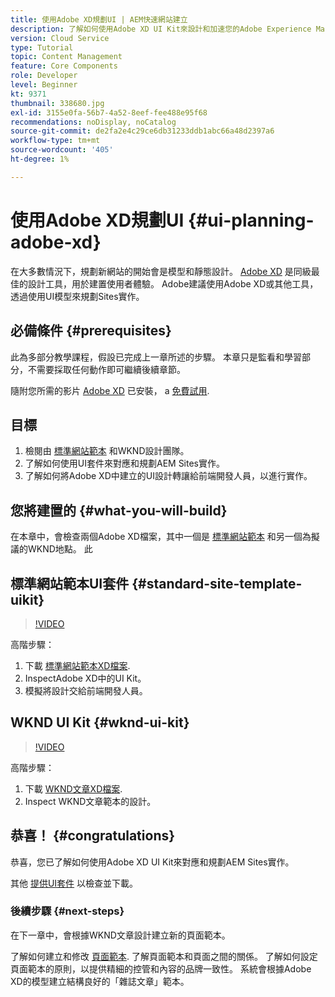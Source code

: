 ```yaml
---
title: 使用Adobe XD規劃UI | AEM快速網站建立
description: 了解如何使用Adobe XD UI Kit來設計和加速您的Adobe Experience Manager Sites實作。
version: Cloud Service
type: Tutorial
topic: Content Management
feature: Core Components
role: Developer
level: Beginner
kt: 9371
thumbnail: 338680.jpg
exl-id: 3155e0fa-56b7-4a52-8eef-fee488e95f68
recommendations: noDisplay, noCatalog
source-git-commit: de2fa2e4c29ce6db31233ddb1abc66a48d2397a6
workflow-type: tm+mt
source-wordcount: '405'
ht-degree: 1%

---
```


# 使用Adobe XD規劃UI {#ui-planning-adobe-xd}

在大多數情況下，規劃新網站的開始會是模型和靜態設計。 [Adobe XD](https://www.adobe.com/products/xd.html) 是同級最佳的設計工具，用於建置使用者體驗。 Adobe建議使用Adobe XD或其他工具，透過使用UI模型來規劃Sites實作。

## 必備條件 {#prerequisites}

此為多部分教學課程，假設已完成上一章所述的步驟。 本章只是監看和學習部分，不需要採取任何動作即可繼續後續章節。

隨附您所需的影片 [Adobe XD](https://www.adobe.com/products/xd/pricing/free-trial.html) 已安裝， a [免費試用](https://www.adobe.com/products/xd/pricing/free-trial.html).

## 目標

1. 檢閱由 [標準網站範本](https://github.com/adobe/aem-site-template-standard) 和WKND設計團隊。
1. 了解如何使用UI套件來對應和規劃AEM Sites實作。
1. 了解如何將Adobe XD中建立的UI設計轉讓給前端開發人員，以進行實作。

## 您將建置的 {#what-you-will-build}

在本章中，會檢查兩個Adobe XD檔案，其中一個是 [標準網站範本](https://github.com/adobe/aem-site-template-standard) 和另一個為擬議的WKND地點。 此

## 標準網站範本UI套件 {#standard-site-template-uikit}

>[!VIDEO](https://video.tv.adobe.com/v/338680/?quality=12&learn=on)

高階步驟：

1. 下載 [標準網站範本XD檔案](https://github.com/adobe/aem-site-template-standard/raw/main/files/wireframe.xd).
1. InspectAdobe XD中的UI Kit。
1. 模擬將設計交給前端開發人員。

## WKND UI Kit {#wknd-ui-kit}

>[!VIDEO](https://video.tv.adobe.com/v/30214/?quality=12&learn=on)

高階步驟：

1. 下載 [WKND文章XD檔案](https://github.com/adobe/aem-guides-wknd/releases/download/aem-guides-wknd-0.0.2/AEM_UI-kit-WKND-article-design.xd).
1. Inspect WKND文章範本的設計。

## 恭喜！ {#congratulations}

恭喜，您已了解如何使用Adobe XD UI Kit來對應和規劃AEM Sites實作。

其他 [提供UI套件](https://www.adobe.com/products/xd/features/ui-kits.html) 以檢查並下載。

### 後續步驟 {#next-steps}

在下一章中，會根據WKND文章設計建立新的頁面範本。

了解如何建立和修改 [頁面範本](./page-templates.md). 了解頁面範本和頁面之間的關係。 了解如何設定頁面範本的原則，以提供精細的控管和內容的品牌一致性。  系統會根據Adobe XD的模型建立結構良好的「雜誌文章」範本。
